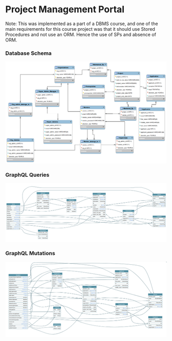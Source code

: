 # Project Management Portal

Note: This was implemented as a part of a DBMS course, and one of the main requirements for this course project was that it should use Stored Procedures and not use an ORM. Hence the use of SPs and absence of ORM.

### Database Schema

![Schema](Schema.png)


### GraphQL Queries

![Queries](Queries.png)


### GraphQL Mutations

![Queries](Mutations.png)
